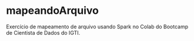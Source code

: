 # mapeandoArquivo


Exercício de mapeamento de arquivo usando Spark no Colab do Bootcamp de Cientista de Dados do IGTI.
